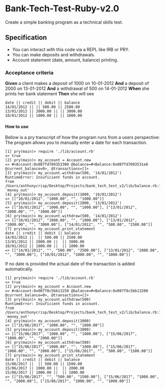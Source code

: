 # Bank-Tech-Test-Ruby-v2.0

Create a simple banking program as a technical skills test.

## Specification

* You can interact with this code via a REPL like IRB or PRY.
* You can make deposits and withdrawals.
* Account statement (date, amount, balance) printing.

### Acceptance criteria

**Given** a client makes a deposit of 1000 on 10-01-2012
**And** a deposit of 2000 on 13-01-2012
**And** a withdrawal of 500 on 14-01-2012
**When** she prints her bank statement
**Then** she will see

```
date || credit || debit || balance
14/01/2012 || || 500.00 || 2500.00
13/01/2012 || 2000.00 || || 3000.00
10/01/2012 || 1000.00 || || 1000.00
```

#### How to use

Bellow is a pry transcript of how the program runs from a users perspective:
The program allows you to manually enter a date for each transaction.

```
[1] pry(main)> require './lib/account.rb'
=> true
[2] pry(main)> my_account = Account.new
=> #<Account:0x007fd709353300 @balance=#<Balance:0x007fd7093531e8 @current_balance=0>, @transactions=[]>
[3] pry(main)> my_account.withdraw(500, '14/01/2012')
RuntimeError: Insuficient funds in account.
from /Users/anthonycrisp/Desktop/Projects/bank_tech_test_v2/lib/balance.rb:15:in `money_out'
[4] pry(main)> my_account.deposit(1000, '10/01/2012')
=> [["10/01/2012", "1000.00", "", "1000.00"]]
[5] pry(main)> my_account.deposit(2000, '13/01/2012')
=> [["10/01/2012", "1000.00", "", "1000.00"], ["13/01/2012", "2000.00", "", "3000.00"]]
[6] pry(main)> my_account.withdraw(500, '14/01/2012')
=> [["10/01/2012", "1000.00", "", "1000.00"], ["13/01/2012", "2000.00", "", "3000.00"], ["14/01/2012", "", "500.00", "2500.00"]]
[7] pry(main)> my_account.print_statement
date || credit || debit || balance
14/01/2012 ||  || 500.00 || 2500.00
13/01/2012 || 2000.00 ||  || 3000.00
10/01/2012 || 1000.00 ||  || 1000.00
=> [["14/01/2012", "", "500.00", "2500.00"], ["13/01/2012", "2000.00", "", "3000.00"], ["10/01/2012", "1000.00", "", "1000.00"]]

```
If no date is provided the actual date of the transaction is added automatically.

```
[1] pry(main)> require './lib/account.rb'
=> true
[2] pry(main)> my_account = Account.new
=> #<Account:0x007f8c5bb13250 @balance=#<Balance:0x007f8c5bb13200 @current_balance=0>, @transactions=[]>
[3] pry(main)> my_account.withdraw(500)
RuntimeError: Insuficient funds in account.
from /Users/anthonycrisp/Desktop/Projects/bank_tech_test_v2/lib/balance.rb:15:in `money_out'
[4] pry(main)> my_account.deposit(1000)
=> [["15/06/2017", "1000.00", "", "1000.00"]]
[5] pry(main)> my_account.deposit(1000)
=> [["15/06/2017", "1000.00", "", "1000.00"], ["15/06/2017", "1000.00", "", "2000.00"]]
[6] pry(main)> my_account.withdraw(500)
=> [["15/06/2017", "1000.00", "", "1000.00"], ["15/06/2017", "1000.00", "", "2000.00"], ["15/06/2017", "", "500.00", "1500.00"]]
[7] pry(main)> my_account.print_statement
date || credit || debit || balance
15/06/2017 ||  || 500.00 || 1500.00
15/06/2017 || 1000.00 ||  || 2000.00
15/06/2017 || 1000.00 ||  || 1000.00
=> [["15/06/2017", "", "500.00", "1500.00"], ["15/06/2017", "1000.00", "", "2000.00"], ["15/06/2017", "1000.00", "", "1000.00"]]

```

